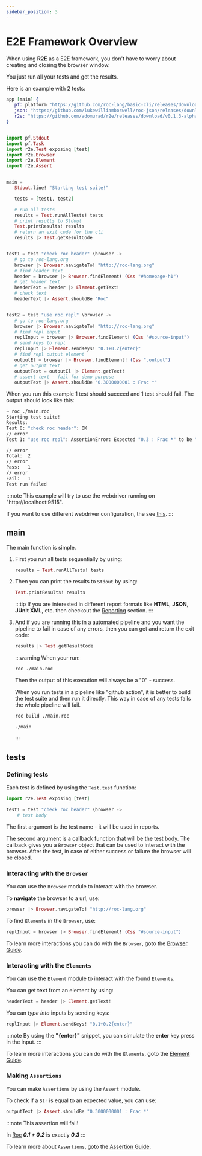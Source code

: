 ```yaml
---
sidebar_position: 3
---
```


# E2E Framework Overview

When using **R2E** as a E2E framework, you don't have to worry about
creating and closing the browser window.

You just run all your tests and get the results.

Here is an example with 2 tests:

```elixir title="main.roc
app [main] {
   pf: platform "https://github.com/roc-lang/basic-cli/releases/download/0.11.0/SY4WWMhWQ9NvQgvIthcv15AUeA7rAIJHAHgiaSHGhdY.tar.br",
   json: "https://github.com/lukewilliamboswell/roc-json/releases/download/0.10.0/KbIfTNbxShRX1A1FgXei1SpO5Jn8sgP6HP6PXbi-xyA.tar.br",
   r2e: "https://github.com/adomurad/r2e/releases/download/v0.1.3-alpha/7bd2vEo0xTR0rti7dVewUe1Idp_oHEWMcBIE1DeSq9A.tar.br",
}


import pf.Stdout
import pf.Task
import r2e.Test exposing [test]
import r2e.Browser
import r2e.Element
import r2e.Assert


main =
   Stdout.line! "Starting test suite!"

   tests = [test1, test2]

   # run all tests
   results = Test.runAllTests! tests
   # print results to Stdout
   Test.printResults! results
   # return an exit code for the cli
   results |> Test.getResultCode


test1 = test "check roc header" \browser ->
   # go to roc-lang.org
   browser |> Browser.navigateTo! "http://roc-lang.org"
   # find header text
   header = browser |> Browser.findElement! (Css "#homepage-h1")
   # get header text
   headerText = header |> Element.getText!
   # check text
   headerText |> Assert.shouldBe "Roc"


test2 = test "use roc repl" \browser ->
   # go to roc-lang.org
   browser |> Browser.navigateTo! "http://roc-lang.org"
   # find repl input
   replInput = browser |> Browser.findElement! (Css "#source-input")
   # send keys to repl
   replInput |> Element.sendKeys! "0.1+0.2{enter}"
   # find repl output element
   outputEl = browser |> Browser.findElement! (Css ".output")
   # get output text
   outputText = outputEl |> Element.getText!
   # assert text - fail for demo purpose
   outputText |> Assert.shouldBe "0.3000000001 : Frac *"
```

When you run this example 1 test should succeed and 1 test should fail.
The output should look like this:

```sh
➜ roc ./main.roc
Starting test suite!
Results:
Test 0: "check roc header": OK
// error
Test 1: "use roc repl": AssertionError: Expected "0.3 : Frac *" to be "0.3000000001 : Frac *"

// error
Total:  2
// error
Pass:   1
// error
Fail:   1
Test run failed
```

:::note
This example will try to use the webdriver running on "http://localhost:9515".

If you want to use different webdriver configuration, the see [this](#).
:::

## main

The main function is simple.

1.  First you run all tests sequentially by using:

    ```elixir
    results = Test.runAllTests! tests
    ```

1.  Then you can print the results to `Stdout` by using:

    ```elixir
    Test.printResults! results
    ```

    :::tip
    If you are interested in different report formats like **HTML**, **JSON**, **JUnit XML**, etc.
    then checkout the [Reporting](#) section.
    :::

1.  And if you are running this in a automated pipeline and you want
    the pipeline to fail in case of any errors, then you can get and return
    the exit code:

    ```elixir
    results |> Test.getResultCode
    ```

    :::warning
    When your run:

    ```sh
    roc ./main.roc
    ```

    Then the output of this execution will always be a "0" - success.

    When you run tests in a pipeline like "github action", it is better to build the test suite and then run it directly.
    This way in case of any tests fails the whole pipeline will fail.

    ```sh
    roc build ./main.roc

    ./main
    ```

    :::

## tests

### Defining tests

Each test is defined by using the `Test.test` function:

```elixir
import r2e.Test exposing [test]

test1 = test "check roc header" \browser ->
    # test body
```

The first argument is the test name - it will be used in reports.

The second argument is a callback function that will be the test body.
The callback gives you a `Browser` object that can be used to interact with the browser.
After the test, in case of either success or failure the browser will be closed.

### Interacting with the `Browser`

You can use the `Browser` module to interact with the browser.

To **navigate** the browser to a url, use:

```elixir
browser |> Browser.navigateTo! "http://roc-lang.org"
```

To find `Elements` in the `Browser`, use:

```elixir
replInput = browser |> Browser.findElement! (Css "#source-input")
```

To learn more interactions you can do with the `Browser`, goto the [Browser Guide](#).

### Interacting with the `Elements`

You can use the `Element` module to interact with the found `Elements`.

You can get **text** from an element by using:

```elixir
headerText = header |> Element.getText!
```

You can _type into_ inputs by sending keys:

```elixir
replInput |> Element.sendKeys! "0.1+0.2{enter}"
```

:::note
By using the **"\{enter\}"** snippet, you can simulate the **enter** key press in the input.
:::

To learn more interactions you can do with the `Elements`, goto the [Element Guide](#).

### Making `Assertions`

You can make `Assertions` by using the `Assert` module.

To check if a `Str` is equal to an expected value, you can use:

```elixir
outputText |> Assert.shouldBe "0.3000000001 : Frac *"
```

:::note
This assertion will fail!

In [Roc](https://www.roc-lang.org/) **_0.1 + 0.2_** is exactly **_0.3_**
:::

To learn more about `Assertions`, goto the [Assertion Guide](#).
